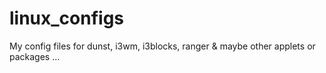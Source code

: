 # linux_configs
My config files for dunst, i3wm, i3blocks, ranger & maybe other applets or packages ...
